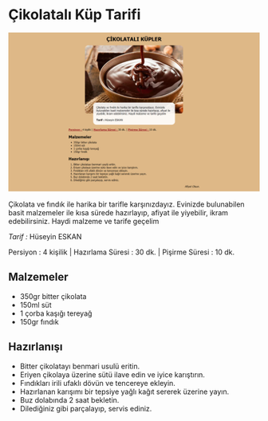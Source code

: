 # Çikolatalı Küp Tarifi

![Demo](https://github.com/huseyineskan/cikolatalikup/blob/main/demo.png?raw=true)

Çikolata ve fındık ile harika bir tarifle karşınızdayız. Evinizde bulunabilen basit malzemeler ile kısa sürede hazırlayıp, afiyat ile yiyebilir, ikram edebilirsiniz. Haydi malzeme ve tarife geçelim


*Tarif :* Hüseyin ESKAN

Persiyon : 4 kişilik | Hazırlama Süresi : 30 dk. | Pişirme Süresi : 10 dk.

## Malzemeler
- 350gr bitter çikolata
- 150ml süt
- 1 çorba kaşığı tereyağ
- 150gr fındık

## Hazırlanışı
* Bitter çikolatayı benmari usulü eritin.
* Eriyen çikolaya üzerine sütü ilave edin ve iyice karıştırın.
* Fındıkları irili ufaklı dövün ve tencereye ekleyin.
* Hazırlanan karışımı bir tepsiye yağlı kağıt sererek üzerine yayın.
* Buz dolabında 2 saat bekletin.
* Dilediğiniz gibi parçalayıp, servis ediniz.
